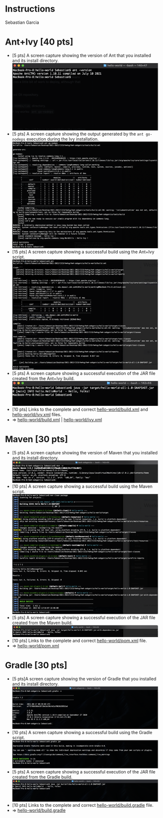 # Instructions
Sebastian Garcia

# Ant+Ivy [40 pts]
- [5 pts] A screen capture showing the version of Ant that you installed and its install directory.
![AntVersion](images/antVersion.png)
- [5 pts] A screen capture showing the output generated by the `ant go-nodeps` execution during the Ivy installation.
![Ant Go-Nodeps](images/ant-go-nodeps.png)
- [15 pts] A screen capture showing a successful build using the Ant+Ivy script.
![Ant+ Ivy Build](images/ant-ivy-build.png)
- [5 pts] A screen capture showing a successful execution of the JAR file created from the Ant+Ivy build.
![Ant JAR Execution](images/ant-jar.png)
- [10 pts] Links to the complete and correct [hello-world/build.xml](hello-world/build.xml) and [hello-world/ivy.xml](hello-world/ivy.xml) files.
-  => [hello-world/build.xml](hello-world/build.xml) | [hello-world/ivy.xml](hello-world/ivy.xml)

# Maven [30 pts]
- [5 pts] A screen capture showing the version of Maven that you installed and its install directory.
![Maven Version](images/mvn-version.png)
- [10 pts] A screen capture showing a successful build using the Maven script.
![Maven Build](images/mvn-build.png)
- [5 pts] A screen capture showing a successful execution of the JAR file created from the Maven build.
![Maven JAR execution](images/mvn-jar.png)
- [10 pts] Links to the complete and correct [hello-world/pom.xml](hello-world/pom.xml) file.
-  => [hello-world/pom.xml](hello-world/pom.xml)

# Gradle [30 pts]
- [5 pts]A screen capture showing the version of Gradle that you installed and its install directory.
![Gradle Version](images/gradle-version.png)
- [10 pts] A screen capture showing a successful build using the Gradle script.
![Gradle Build](images/gradle-build.png)
- [5 pts] A screen capture showing a successful execution of the JAR file created from the Gradle build.
![Gradle JAR](images/gradle-jar.png)
- [10 pts] Links to the complete and correct [hello-world/build.gradle](hello-world/build.gradle) file.
-  => [hello-world/build.gradle](hello-world/build.gradle)
